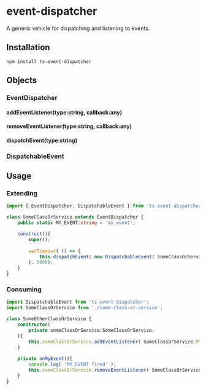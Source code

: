 # event-dispatcher

A generic vehicle for dispatching and listening to events.

## Installation

```
npm install ts-event-dispatcher
```

## Objects

### EventDispatcher

#### addEventListener(type:string, callback:any)

#### removeEventListener(type:string, callback:any)

#### dispatchEvent(type:string)

### DispatchableEvent

## Usage

### Extending

```typescript
import { EventDispatcher, DispatchableEvent } from 'ts-event-dispatcher';

class SomeClassOrService extends EventDispatcher {
	public static MY_EVENT:string = 'my_event';

    construct(){
        super();
        
        setTimeout( () => {
        	this.dispatchEvent( new DispatchableEvent( SomeClassOrService.MY_EVENT ));
        }, 5000);
    }
}
```

### Consuming

```typescript
import DispatchableEvent from 'ts-event-dispatcher';
import SomeClassOrService from './some-class-or-service';

class SomeOtherClassOrService {
    constructor(
        private someClassOrService:SomeClassOrService;
    ){
        this.someClassOrService.addEventListener( SomeClassOrService.MY_EVENT, this.onMyEvent.bind( this ));
    }
    
    private onMyEvent(){
        console.log( 'MY_EVENT fired' );
    	this.someClassOrService.removeEventListener( SomeClassOrService.MY_EVENT, this.onMyEvent.bind( this ));
    }
}
```